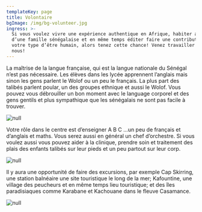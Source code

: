 ```yaml
---
templateKey: page
title: Volontaire
bgImage: /img/bg-volunteer.jpg
ingress: >-
  Si vous voulez vivre une expérience authentique en Afrique, habiter au sien
  d’une famille sénégalaise et en même temps éditer faire une contribution, de
  votre type d’être humain, alors tenez cette chance! Venez travailler avec
  nous!
---
```

La maîtrise de la langue française, qui est la langue nationale du Sénégal n’est pas nécessaire. Les élèves dans les lycée apprennent l’anglais mais sinon les gens parlent le Wolof ou un peu le français. La plus part des talibés parlent poular, un des groupes ethnique et aussi le Wolof. Vous pouvez vous débrouiller un bon moment avec le language corporel et des gens gentils et plus sympathique que les sénégalais ne sont pas facile à trouver. 

![null](/img/volontär-3.jpg)

Votre rôle dans le centre est d’enseigner A B C …un peu de français et d’anglais et maths. Vous serez aussi en général un chef d’orchestre. Si vous voulez aussi vous pouvez aider à la clinique, prendre soin et traitement des plais des enfants talibés sur leur pieds et un peu partout sur leur corp. 

![null](/img/volontär-2.jpg)

Il y aura une opportunité de faire des excursions, par exemple Cap Skirring, une station balnéaire une site touristique le long de la mer; Kafountine, une village des peucheurs et en même temps lieu touristique; et des îles paradisiaques comme Karabane et Kachouane dans le fleuve Casamance.

![null](/img/mat-4.jpg)
